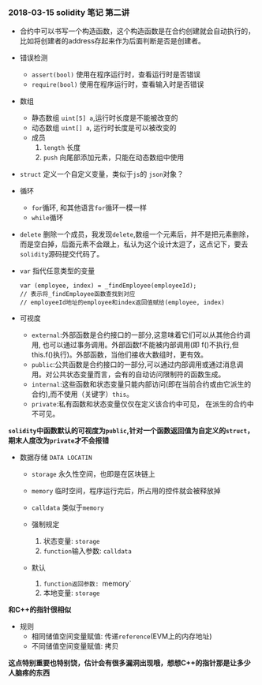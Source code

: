 ### 2018-03-15 solidity 笔记  第二讲

+ 合约中可以书写一个构造函数，这个构造函数是在合约创建就会自动执行的，比如将创建者的address存起来作为后面判断是否是创建者。
+ 错误检测
	* `assert(bool)` 使用在程序运行时，查看运行时是否错误
	* `require(bool)` 使用在程序运行时，查看输入时是否错误

+ 数组
	* 静态数组 `uint[5] a`,运行时长度是不能被改变的
	* 动态数组 `uint[] a`, 运行时长度是可以被改变的
	* 成员
		1. `length` 长度
		2. `push` 向尾部添加元素，只能在动态数组中使用

+ `struct` 定义一个自定义变量，类似于`js`的 `json`对象？
+ 循环
	* `for`循环, 和其他语言`for`循环一模一样
	* `while`循环
+ `delete` 删除一个成员，我发现`delete`,数组一个元素后，并不是把元素删除，而是空白掉，后面元素不会跟上，私认为这个设计太逗了，这点记下，要去`solidity`源码提交代码了。
+ `var` 指代任意类型的变量

	```
	var (employee, index) = _findEmployee(employeeId);
	// 表示将_findEmployee函数查找到对应
	// employeeId地址的employee和index返回值赋给(employee, index)
	```
+ 可视度
	* `external`:外部函数是合约接口的一部分,这意味着它们可以从其他合约调用, 也可以通过事务调用。外部函数f不能被内部调用(即 f()不执行,但this.f()执行)。外部函数，当他们接收大数组时，更有效。
	* `public`:公共函数是合约接口的一部分,可以通过内部调用或通过消息调用。对公共状态变量而言，会有的自动访问限制符的函数生成。
	* `internal`:这些函数和状态变量只能内部访问(即在当前合约或由它派生的合约),而不使用（关键字）`this`。
	* `private`:私有函数和状态变量仅仅在定义该合约中可见， 在派生的合约中不可见。

**`solidity`中函数默认的可视度为`public`,针对一个函数返回值为自定义的`struct`，期末人度改为`private`才不会报错**

+ 数据存储 `DATA LOCATIN`
	* `storage` 永久性空间，也即是在区块链上
	* `memory` 临时空间，程序运行完后，所占用的控件就会被释放掉
	* `calldata` 类似于`memory`

	* 强制规定
		1. 状态变量: `storage`
		2. `function`输入参数: `calldata`
	* 默认
		1. `function返回参数: `memory`
		2. 本地变量: `storage`

**和C++的指针很相似**

+ 规则
	* 相同储值空间变量赋值: 传递`reference`(EVM上的内存地址)
	* 不同储值空间变量赋值: 拷贝

**这点特别重要也特别饶，估计会有很多漏洞出现哦，想想C++的指针那是让多少人脑疼的东西**

